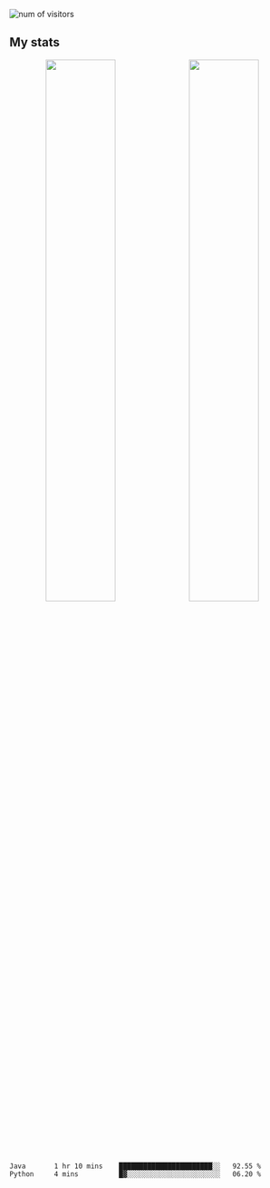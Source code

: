 
<!--
### Hi there 👋
**psycho-baller/psycho-baller** is a ✨ _special_ ✨ repository because its `README.md` (this file) appears on your GitHub profile.

Here are some ideas to get you started:

- 🔭 I’m currently working on ...
- 🌱 I’m currently learning ...
- 👯 I’m looking to collaborate on ...
- 🤔 I’m looking for help with ...
- 💬 Ask me about ...
- 📫 How to reach me: ...
- 😄 Pronouns: ...
- ⚡ Fun fact: ...

[![Readme Card](https://github-readme-stats.vercel.app/api/pin/?username=psycho-baller&repo=github-readme-stats)](https://github.com/anuraghazra/github-readme-stats)

-->
![num of visitors](https://visitor-badge.glitch.me/badge?page_id=psycho-baller.visitor-badge&left_text=Hello%20visitor%20number)
## My stats

<p float="left" align="center">
  <img src="https://github-readme-stats.vercel.app/api?username=psycho-baller&show_icons=true&count_private=true&hide_border=true&include_all_commits=true&theme=blue-green" width="49.5%" />
  <img src="https://github-readme-stats.vercel.app/api/top-langs/?username=psycho-baller&layout=compact&langs_count=6&theme=blue-green&hide_border=true" width="49.5%" /> 
</p>

<!--START_SECTION:waka-->
```text
Java       1 hr 10 mins    ███████████████████████░░   92.55 % 
Python     4 mins          █▓░░░░░░░░░░░░░░░░░░░░░░░   06.20 % 
```
<!--END_SECTION:waka-->


